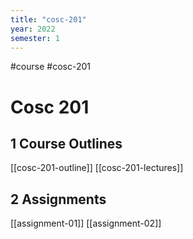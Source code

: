 ```yaml
---
title: "cosc-201"
year: 2022
semester: 1
---
```


#course #cosc-201

# Cosc 201

## 1 Course Outlines

[[cosc-201-outline]]
[[cosc-201-lectures]]

## 2 Assignments

[[assignment-01]]
[[assignment-02]]
